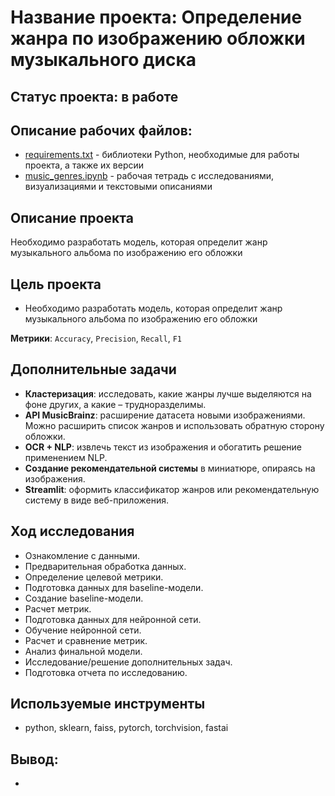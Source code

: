 # Название проекта: Определение жанра по изображению обложки музыкального диска

## Статус проекта: в работе

## Описание рабочих файлов:
- [requirements.txt](https://github.com/denis-42ds/determining_music_genre_from_an_image/blob/development/requirements.txt) - библиотеки Python, необходимые для работы проекта, а также их версии
- [music_genres.ipynb](https://github.com/denis-42ds/determining_music_genre_from_an_image/blob/development/music_genres.ipynb) - рабочая тетрадь с исследованиями, визуализациями и текстовыми описаниями

## Описание проекта
Необходимо разработать модель, которая определит жанр музыкального альбома по изображению его обложки

## Цель проекта
- Необходимо разработать модель, которая определит жанр музыкального альбома по изображению его обложки

**Метрики**: `Accuracy`, `Precision`, `Recall`, `F1`

## Дополнительные задачи
- **Кластеризация**: исследовать, какие жанры лучше выделяются на фоне других, а какие – трудноразделимы.
- **API MusicBrainz**: расширение датасета новыми изображениями. Можно расширить список жанров и использовать обратную сторону обложки.
- **OCR + NLP**: извлечь текст из изображения и обогатить решение применением NLP.
- **Создание рекомендательной системы** в миниатюре, опираясь на изображения.
- **Streamlit**: оформить классификатор жанров или рекомендательную систему в виде веб-приложения.

## Ход исследования
- Ознакомление с данными.
- Предварительная обработка данных.
- Определение целевой метрики.
- Подготовка данных для baseline-модели.
- Создание baseline-модели.
- Расчет метрик.
- Подготовка данных для нейронной сети.
- Обучение нейронной сети.
- Расчет и сравнение метрик.
- Анализ финальной модели.
- Исследование/решение дополнительных задач.
- Подготовка отчета по исследованию.

## Используемые инструменты
- python, sklearn, faiss, pytorch, torchvision, fastai

## Вывод:
- 

